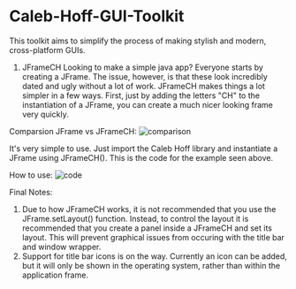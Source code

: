 # Caleb-Hoff-GUI-Toolkit

This toolkit aims to simplify the process of making stylish and modern, cross-platform GUIs.

1) JFrameCH
Looking to make a simple java app? Everyone starts by creating a JFrame. The issue, however, is that these look incredibly dated and ugly without a lot of work. JFrameCH makes things a lot simpler in a few ways. First, just by adding the letters "CH" to the instantiation of a JFrame, you can create a much nicer looking frame very quickly.

Comparsion JFrame vs JFrameCH:
<img src='https://i.postimg.cc/1tzvZvQJ/comparison.png' alt='comparison'/>

It's very simple to use. Just import the Caleb Hoff library and instantiate a JFrame using JFrameCH(). This is the code for the example seen above.

How to use:
<img src='https://i.postimg.cc/7YSd9QY2/code.png' alt='code'/>

Final Notes:
1) Due to how JFrameCH works, it is not recommended that you use the JFrame.setLayout() function. Instead, to control the layout it is recommended that you create a panel inside a JFrameCH and set its layout. This will prevent graphical issues from occuring with the title bar and window wrapper.
2) Support for title bar icons is on the way. Currently an icon can be added, but it will only be shown in the operating system, rather than within the application frame.
